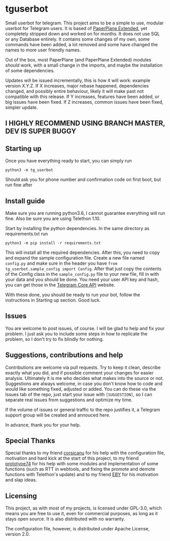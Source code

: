 # tguserbot

Small userbot for telegram. This project aims to be a simple to use, modular userbot for Telegram users. It is based of [PaperPlane Extended](https://github.com/AvinashReddy3108/PaperplaneExtended), yet completely stripped down and worked on for months. It does not use SQL or any Database entirely. It contains some changes of my own, some commands have been added, a lot removed and some have changed the names to more user friendly names.

Out of the box, most PaperPlane (and PaperPlane Extended) modules *should* work, with a small change in the imports, and maybe the installation of some dependencies.

Updates will be issued incrementally, this is how it will work: example version X.Y.Z. If X increases, major rebase happened, dependencies changed, and possibly entire behaviour, likely it will make past not compatible with this release. If Y increases, features have been added, or big issues have been fixed. If Z increases, common issues have been fixed, simpler update.

## I HIGHLY RECOMMEND USING BRANCH MASTER, DEV IS SUPER BUGGY

## Starting up

Once you have everything ready to start, you can simply run

`python3 -m tg_userbot`

Should ask you for phone number and confirmation code on first boot, but run fine after

## Install guide

Make sure you are running python3.6, I cannot guarantee everything will run fine. Also be sure you are using Telethon 1.10.

Start by installing the python dependencies. In the same directory as requirements.txt run

`python3 -m pip install -r requirements.txt`

This will install all the required dependencies. After this, you need to copy and expand the sample configuration file. Create a new file named `config.py` and make sure in the header you have `from tg_userbot.sample_config import Config`. After that just copy the contents of the Config class in the `sample_config.py` file to your new file, fill in with your data and you should be done. You need your user API key and hash, you can get those in the [Telegram Core API](https://my.telegram.org/) website.

With these done, you should be ready to run your bot, follow the instructions in Starting up section. Good luck.

## Issues

You are welcome to post issues, of course. I will be glad to help and fix your problem. I just ask you to include some steps in how to replicate the problem, so I don't try to fix blindly for nothing.

## Suggestions, contributions and help

Contributions are welcome via pull requests. Try to keep it clean, describe exactly what you did, and if possible comment your changes for easier analysis. Ultimately it is me who decides what makes into the source or not. Suggestions are always welcome, in case you don't know how to code and would like something fixed, adjusted or added. You can do these via the Issues tab of the repo, just start your issue with `[SUGGESTION]`, so I can separate real issues from suggestions and optimize my time.

If the volume of issues or general traffic to the repo justifies it, a Telegram support group will be created and annouced here.

In advance, thank you for your help.

## Special Thanks

Special thanks to my friend [corsicanu](https://github.com/corsicanu) for his help with the configuration file, motivation and hard kick at the start of this project, to my friend [prototype74](https://github.com/prototype74) for his help with some modules and implementation of some functions (such as RTT in webtools, and fixing the promote and demote functions with Telethon's update) and to my friend [EBY](https://t.me/a52016benutzer) for his motivation and slap ideas.

## Licensing

This project, as with most of my projects, is licensed under GPL-3.0, which means you are free to use it, even for commercial purposes, as long as it stays open source. It is also distributed with no warranty.

The configuration file, however, is distributed under Apache License, version 2.0.
